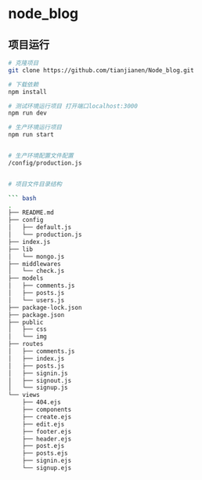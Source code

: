 # node_blog

## 项目运行

``` bash
# 克隆项目
git clone https://github.com/tianjianen/Node_blog.git

# 下载依赖
npm install

# 测试环境运行项目 打开端口localhost:3000
npm run dev

# 生产环境运行项目
npm run start


# 生产环境配置文件配置
/config/production.js 


# 项目文件目录结构

``` bash
.
├── README.md
├── config
│   ├── default.js
│   └── production.js
├── index.js
├── lib
│   └── mongo.js
├── middlewares
│   └── check.js
├── models
│   ├── comments.js
│   ├── posts.js
│   └── users.js
├── package-lock.json
├── package.json
├── public
│   ├── css
│   └── img
├── routes
│   ├── comments.js
│   ├── index.js
│   ├── posts.js
│   ├── signin.js
│   ├── signout.js
│   └── signup.js
└── views
    ├── 404.ejs
    ├── components
    ├── create.ejs
    ├── edit.ejs
    ├── footer.ejs
    ├── header.ejs
    ├── post.ejs
    ├── posts.ejs
    ├── signin.ejs
    └── signup.ejs
		
```
